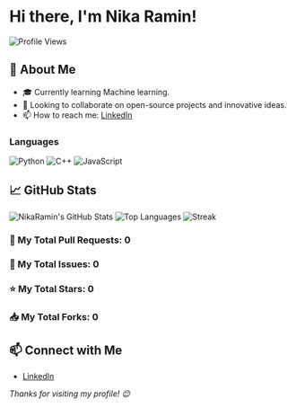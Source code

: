# Hi there, I'm Nika Ramin!

![Profile Views](https://komarev.com/ghpvc/?username=NikaRamin&color=brightgreen)

## 🚀 About Me

- 🎓 Currently learning Machine learning.
- 🌱 Looking to collaborate on open-source projects and innovative ideas.
- 📫 How to reach me: [LinkedIn](https://www.linkedin.com/in/nika-ramin)
 
### **Languages**
![Python](https://img.shields.io/badge/-Python-333?style=flat&logo=python)
![C++](https://img.shields.io/badge/-C++-333?style=flat&logo=cplusplus)
![JavaScript](https://img.shields.io/badge/-JavaScript-333?style=flat&logo=javascript)

## 📈 GitHub Stats

![NikaRamin's GitHub Stats](https://github-readme-stats.vercel.app/api?username=NikaRamin&show_icons=true&theme=radical)
![Top Languages](https://github-readme-stats.vercel.app/api/top-langs/?username=NikaRamin&layout=compact&theme=radical)
![Streak](https://streak-stats.demolab.com?user=NikaRamin&theme=radical)

### 🔄 My Total Pull Requests: <!-- PR_COUNT -->0<!-- /PR_COUNT -->
### 📝 My Total Issues: <!-- ISSUE_COUNT -->0<!-- /ISSUE_COUNT -->
### ⭐ My Total Stars: <!-- STAR_COUNT -->0<!-- /STAR_COUNT -->
### 📥 My Total Forks: <!-- FORK_COUNT -->0<!-- /FORK_COUNT -->

## 📫 Connect with Me

- [LinkedIn](https://www.linkedin.com/in/nika-ramin)

_Thanks for visiting my profile! 😊_
